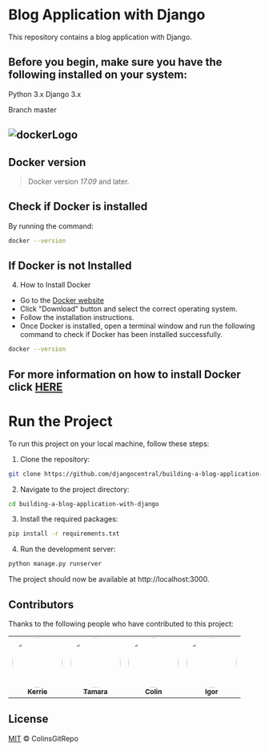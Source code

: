 # Blog Application with Django
This repository contains a blog application with Django.

## Before you begin, make sure you have the following installed on your system:

Python 3.x
Django 3.x

Branch master

![dockerLogo](https://user-images.githubusercontent.com/45858960/227732847-a6d9bdce-3e8c-4e14-bef6-fe3d714787b0.png)
---

## Docker version
> Docker version *17.09* and later.

## Check if Docker is installed

By running the command:

```sh
docker --version
```
## If Docker is not Installed

4. How to Install Docker
- Go to the [Docker website](https://www.docker.com/products/docker-desktop)
- Click "Download" button and select the correct operating system.
- Follow the installation instructions.
- Once Docker is installed, open a terminal window and run the following command to check if Docker has been installed successfully.
```sh
docker --version
```


For more information on how to install Docker click [HERE](https://docs.docker.com/get-docker/)
---
# Run the Project
To run this project on your local machine, follow these steps:

1. Clone the repository: 

```sh
git clone https://github.com/djangocentral/building-a-blog-application-with-django.git
```

2. Navigate to the project directory:

```sh
cd building-a-blog-application-with-django
```
3. Install the required packages:

```sh
pip install -r requirements.txt
```

4. Run the development server: 
```sh
python manage.py runserver
```

The project should now be available at http://localhost:3000.



## Contributors

Thanks to the following people who have contributed to this project: 
<table>
  <tr>
    <td align="center"><a href="https://github.com/Mad-cyber"><img src="https://avatars.githubusercontent.com/u/56481232?v=4" width="100px;" alt="" style="border-radius:50%;"/><br /><sub><b>Kerrie</b></sub></a><br /></td>
    <td align="center"><a href="https://github.com/brevers"><img src="https://avatars.githubusercontent.com/u/" width="100px;" alt="" style="border-radius:50%;"/><br /><sub><b>Tamara</b></sub></a><br /></td>
    <td align="center"><a href="https://github.com/colinshaw1"><img src="https://avatars.githubusercontent.com/u/56481190?v=4" width="100px;" alt="" style="border-radius:50%;"/><br /><sub><b>Colin</b></sub></a><br /></td>
    <td align="center"><a href="https://github.com/colinshaw1"><img src="https://avatars.githubusercontent.com/u/56481210?v=4" width="100px;" alt="" style="border-radius:50%;"/><br /><sub><b>Igor</b></sub></a><br /></td>
  </tr>
</table>



## License

[MIT](LICENSE) © ColinsGitRepo
